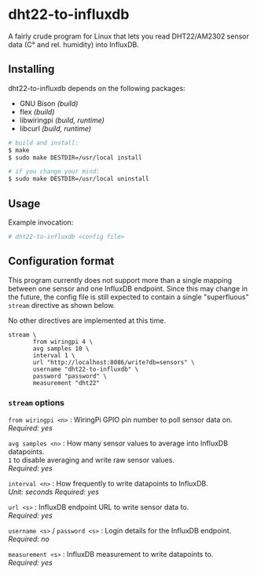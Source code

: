 # dht22-to-influxdb

A fairly crude program for Linux that lets you read DHT22/AM2302
sensor data (C° and rel. humidity) into InfluxDB.

## Installing

dht22-to-influxdb depends on the following packages:

- GNU Bison *(build)*
- flex *(build)*
- libwiringpi *(build, runtime)*
- libcurl *(build, runtime)*

```sh
# build and install:
$ make
$ sudo make DESTDIR=/usr/local install

# if you change your mind:
$ sudo make DESTDIR=/usr/local uninstall
```

## Usage

Example invocation:

```sh
# dht22-to-influxdb <config file>
```

## Configuration format

This program currently does not support more than a single mapping
between one sensor and one InfluxDB endpoint. Since this may change in
the future, the config file is still expected to contain a single
"superfluous" `stream` directive as shown below.

No other directives are implemented at this time.

```
stream \
       from wiringpi 4 \
       avg samples 10 \
       interval 1 \
       url "http://localhost:8086/write?db=sensors" \
       username "dht22-to-influxdb" \
       password "password" \
       measurement "dht22"
```

### `stream` options

`from wiringpi <n>`
: WiringPi GPIO pin number to poll sensor data on.<br>
  *Required: yes*

`avg samples <n>`
: How many sensor values to average into InfluxDB datapoints.<br>
  `1` to disable averaging and write raw sensor values.<br>
  *Required: yes*

`interval <n>`
: How frequently to write datapoints to InfluxDB.<br>
  *Unit: seconds*
  *Required: yes*

`url <s>`
: InfluxDB endpoint URL to write sensor data to.<br>
  *Required: yes*

`username <s>` / `password <s>`
: Login details for the InfluxDB endpoint.<br>
  *Required: no*

`measurement <s>`
: InfluxDB measurement to write datapoints to.<br>
  *Required: yes*

